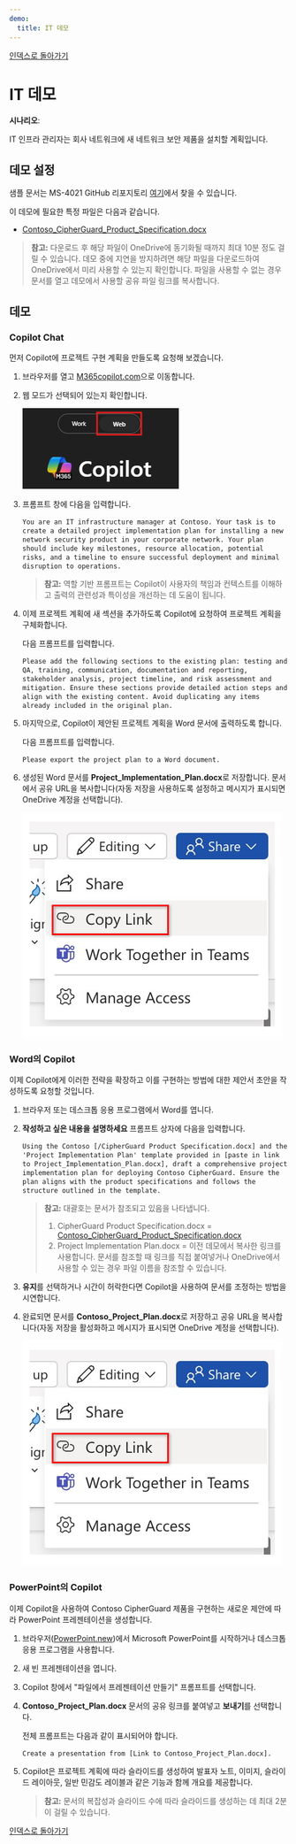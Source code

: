 ```yaml
---
demo:
  title: IT 데모
---
```


[인덱스로 돌아가기](https://microsoftlearning.github.io/MS-4021-Copilot-Immersion-Experience/)

# IT 데모

**시나리오**:  

IT 인프라 관리자는 회사 네트워크에 새 네트워크 보안 제품을 설치할 계획입니다.

## 데모 설정

샘플 문서는 MS-4021 GitHub 리포지토리 [여기](https://github.com/MicrosoftLearning/MS-4021-Copilot-Immersion-Experience/tree/master/ResourceFiles)에서 찾을 수 있습니다.

이 데모에 필요한 특정 파일은 다음과 같습니다.

- [Contoso_CipherGuard_Product_Specification.docx](https://github.com/MicrosoftLearning/MS-4021-Copilot-Immersion-Experience/raw/master/ResourceFiles/Contoso_CipherGuard_Product_Specification.docx)

> **참고:** 다운로드 후 해당 파일이 OneDrive에 동기화될 때까지 최대 10분 정도 걸릴 수 있습니다. 데모 중에 지연을 방지하려면 해당 파일을 다운로드하여 OneDrive에서 미리 사용할 수 있는지 확인합니다. 파일을 사용할 수 없는 경우 문서를 열고 데모에서 사용할 공유 파일 링크를 복사합니다.

## 데모

### Copilot Chat

먼저 Copilot에 프로젝트 구현 계획을 만들도록 요청해 보겠습니다.

1. 브라우저를 열고 [M365copilot.com](https://m365copilot.com/)으로 이동합니다.

1. 웹 모드가 선택되어 있는지 확인합니다.

    ![웹 모드 탭을 보여 주는 스크린샷.](../Prompts/Media/web-mode.png)

1. 프롬프트 창에 다음을 입력합니다.

    ```text
    You are an IT infrastructure manager at Contoso. Your task is to create a detailed project implementation plan for installing a new network security product in your corporate network. Your plan should include key milestones, resource allocation, potential risks, and a timeline to ensure successful deployment and minimal disruption to operations.
    ```

    > **참고:** 역할 기반 프롬프트는 Copilot이 사용자의 책임과 컨텍스트를 이해하고 출력의 관련성과 특이성을 개선하는 데 도움이 됩니다.

1. 이제 프로젝트 계획에 새 섹션을 추가하도록 Copilot에 요청하여 프로젝트 계획을 구체화합니다.

    다음 프롬프트를 입력합니다.

    ```text
    Please add the following sections to the existing plan: testing and QA, training, communication, documentation and reporting, stakeholder analysis, project timeline, and risk assessment and mitigation. Ensure these sections provide detailed action steps and align with the existing content. Avoid duplicating any items already included in the original plan.
    ```

1. 마지막으로, Copilot이 제안된 프로젝트 계획을 Word 문서에 출력하도록 합니다.

    다음 프롬프트를 입력합니다.

    ```text
    Please export the project plan to a Word document.
    ```

1. 생성된 Word 문서를 **Project_Implementation_Plan.docx**로 저장합니다. 문서에서 공유 URL을 복사합니다(자동 저장을 사용하도록 설정하고 메시지가 표시되면 OneDrive 계정을 선택합니다).

    ![링크 공유](../Demos/Media/share-menu-with-copy-link-9fd1c60a.png)

### Word의 Copilot

이제 Copilot에게 이러한 전략을 확장하고 이를 구현하는 방법에 대한 제안서 초안을 작성하도록 요청할 것입니다.

1. 브라우저 또는 데스크톱 응용 프로그램에서 Word를 엽니다.

1. **작성하고 싶은 내용을 설명하세요** 프롬프트 상자에 다음을 입력합니다.

    ```text
    Using the Contoso [/CipherGuard Product Specification.docx] and the 'Project Implementation Plan' template provided in [paste in link to Project_Implementation_Plan.docx], draft a comprehensive project implementation plan for deploying Contoso CipherGuard. Ensure the plan aligns with the product specifications and follows the structure outlined in the template.
    ```

    > **참고:** 대괄호는 문서가 참조되고 있음을 나타냅니다.
    > 1. CipherGuard Product Specification.docx = [Contoso_CipherGuard_Product_Specification.docx](https://github.com/MicrosoftLearning/MS-4021-Copilot-Immersion-Experience/raw/master/ResourceFiles/Contoso_CipherGuard_Product_Specification.docx)
    > 1. Project Implementation Plan.docx = 이전 데모에서 복사한 링크를 사용합니다.
    > 문서를 참조할 때 링크를 직접 붙여넣거나 OneDrive에서 사용할 수 있는 경우 파일 이름을 참조할 수 있습니다.

1. **유지**를 선택하거나 시간이 허락한다면 Copilot을 사용하여 문서를 조정하는 방법을 시연합니다.

1. 완료되면 문서를 **Contoso_Project_Plan.docx**로 저장하고 공유 URL을 복사합니다(자동 저장을 활성화하고 메시지가 표시되면 OneDrive 계정을 선택합니다).

    ![링크 공유](../Demos/Media/share-menu-with-copy-link-9fd1c60a.png)

### PowerPoint의 Copilot

이제 Copilot을 사용하여 Contoso CipherGuard 제품을 구현하는 새로운 제안에 따라 PowerPoint 프레젠테이션을 생성합니다.

1. 브라우저([PowerPoint.new](https://PowerPoint.new))에서 Microsoft PowerPoint를 시작하거나 데스크톱 응용 프로그램을 사용합니다.

1. 새 빈 프레젠테이션을 엽니다.

1. Copilot 창에서 "파일에서 프레젠테이션 만들기" 프롬프트를 선택합니다.

1. **Contoso_Project_Plan.docx** 문서의 공유 링크를 붙여넣고 **보내기**를 선택합니다.

    전체 프롬프트는 다음과 같이 표시되어야 합니다.

    ```text
    Create a presentation from [Link to Contoso_Project_Plan.docx].
    ```

1. Copilot은 프로젝트 계획에 따라 슬라이드를 생성하여 발표자 노트, 이미지, 슬라이드 레이아웃, 일반 민감도 레이블과 같은 기능과 함께 개요를 제공합니다.

    > **참고:** 문서의 복잡성과 슬라이드 수에 따라 슬라이드를 생성하는 데 최대 2분이 걸릴 수 있습니다.

[인덱스로 돌아가기](https://microsoftlearning.github.io/MS-4021-Copilot-Immersion-Experience/)
